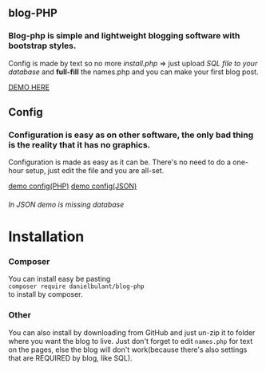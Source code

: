 ## blog-PHP
### Blog-php is simple and lightweight blogging software with bootstrap styles.

Config is made by text so no more _install.php_ => just upload _SQL file to your database_ and **full-fill** the names.php and you can make your first blog post.

<a href='http://blog-php.danbulant.eu'>DEMO HERE</a>


## Config
### Configuration is easy as on other software, the only bad thing is the reality that it has no graphics.
Configuration is made as easy as it can be.
There's no need to do a one-hour setup, just edit the file and you are all-set.

<a href='http://blog-php.danbulant.eu/names.php?code=php'>demo config(PHP)</a>
<a href='http://blog-php.danbulant.eu/names.php?code=json'>demo config(JSON)</a>
<h6>In JSON demo is missing database</h6>


# Installation
### Composer
You can install easy be pasting<br/>
`composer require danielbulant/blog-php`<br/>
to install by composer.
### Other
You can also install by downloading from GitHub and just un-zip it to folder where you want the blog to live.
Just don't forget to edit `names.php` for text on the pages, else the blog will don't work(because there's also settings that are REQUIRED by blog, like SQL).
